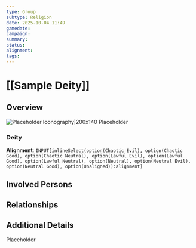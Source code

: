 ```yaml
---
type: Group
subtype: Religion
date: 2025-10-04 11:49
gamedate:
campaign:
summary:
status:
alignment:
tags:
---
```

# [[Sample Deity]]

## Overview 
![Placeholder Iconography|200x140](ImagePlaceholder.png)
Placeholder

### Deity
**Alignment**: `INPUT[inlineSelect(option(Chaotic Evil), option(Chaotic Good), option(Chaotic Neutral), option(Lawful Evil), option(Lawful Good), option(Lawful Neutral), option(Neutral), option(Neutral Evil), option(Neutral Good), option(Unaligned)):alignment]`

## Involved Persons


## Relationships


## Additional Details 
Placeholder
